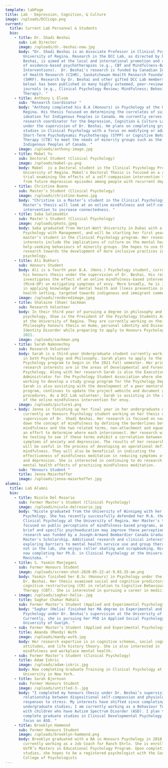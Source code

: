 ```yaml
---
template: labPage
title: Lab - Depression, Cognition, & Culture
image: /uploads/DCCLogo.png
current:
  title: Current Lab Personnel & Students
  bio:
    - title: Dr. Shadi Beshai
      sub: Lab Director
      image: /uploads/dr.-beshai-new.jpg
      body: "Dr. Shadi Beshai is an Associate Professor in Clinical Psychology at the
        University of Regina. Research in the DCC Lab, as directed by Dr.
        Beshai, is aimed at the local and international promotion and adaptation
        of evidence-based psychotherapies (e.g., CBT and Mindfulness-Based
        Interventions).  Dr. Beshai's research is funded by Canadian Institute
        of Health Research (CIHR), Saskatchewan Health Research Foundation
        (SHRF). Research by Dr. Beshai and other gifted DCC Lab members (see
        below) has been published in many highly esteemed, peer-reviewed
        journals (e.g., Clinical Psychology Review; Mindfulness; Behavior
        Therapy). "
    - title: Anthony L Elsom
      sub: "Research Coordinator "
      body: "Anthony completed his B.A (Honours) in Psychology at the University of
        Regina. His thesis focused on determining the correlates of suicide
        ideation for Indigenous Peoples in Canada. He currently serves as the
        research coordinator for the Depression, Cognition & Culture Lab (DCC)
        under the supervision of Dr. Beshai. He plans on completing graduate
        studies in Clinical Psychology with a focus on modifying or adapting
        Short-Term Psychodynamic Psychotherapy (STPP) or Cognitive Behaviour
        Therapy (CTB) to meet the needs of minority groups such as the
        Indigenous Peoples of Canada. "
      image: /uploads/anthony-image.jpg
    - title: Mabel Yu
      sub: Doctoral Student (Clinical Psychology)
      image: /uploads/mabel-yu.png
      body: Mabel  is a Doctoral student in the Clinical Psychology Program,
        University of Regina. Mabel's Doctoral Thesis is focused on a randomized
        trial examining the effects of a self-compassion intervention to protect
        from future depression episodes among people with recurrent depression.
    - title: Christine Bueno
      sub: Master’s Student (Clinical Psychology)
      image: /uploads/christine-bueno.jpg
      body: "Christine is a Master’s student in the Clinical Psychology Program. Her
        Master’s thesis will look at an online mindfulness and self-compassion
        intervention to increase connectedness. "
    - title: Saba Salimuddin
      sub: Master's Student (Clinical Psychology)
      image: /uploads/photo.jpeg
      body: Saba graduated from Heriot-Watt University in Dubai with a B.Sc. (Hons) in
        Psychology with Management, and will be starting her first year as
        master’s student in the Clinical Psychology program. Her research
        interests include the implications of culture on the mental health and
        help-seeking behaviours of minority groups. She hopes to use this
        research towards the development of more inclusive practices in clinical
        psychology.
    - title: Ali Bukhari
      sub: Honours Student
      body: Ali is a fourth year B.A. (Hons.) Psychology student, currently completing
        his honours thesis under the supervision of Dr. Beshai. His research
        investigates the effect of an online mindfulness-based intervention
        (Mind-OP) on mitigating symptoms of envy. More broadly, he is interested
        in applying knowledge of mental health and llness prevention in a public
        health setting, targeted towards indigenous and immigrant communities.
      image: /uploads/renderedimage.jpeg
    - title: Shalaine (Shae) Sackman
      sub: Research Volunteer
      body: In their third year of pursuing a degree in philosophy and one in
        psychology, Shae is the President of the Psychology Students Association
        at the University of Regina. They are currently working on their
        Philosophy honours thesis on Hume, personal identity and Dissociative
        Identity Disorder while preparing to apply to Honours Psychology for
        2021.
      image: /uploads/sackman.png
    - title: Sarah Nakonechny
      sub: Research Volunteer
      body: Sarah is a third-year Undergraduate student currently working on a degree
        in both Psychology and Philosophy. Sarah plans to apply to the Honour’s
        Psychology program to begin in the 2021 Fall semester. Her primary
        research interests are in the areas of Developmental and Forensic
        Psychology. Along with her research Sarah is also the Executive
        Administrator for the Psychology Student Association where she is
        working to develop a study group program for the Psychology Department.
        Sarah is also assisting with the development of a peer mentorship
        program, continues to update the project website and document group
        procedures. As a DCC Lab volunteer, Sarah is assisting in the deployment
        of the online mindfulness intervention for envy.
      image: /uploads/picture1.png
    - body: Jenna is finishing up her final year in her undergraduate degree. She is
        currently an Honours Psychology student working on her thesis under the
        supervision of Dr. Shadi Beshai. Her research is focused on narrowing
        down the concept of mindfulness by defining the borderlines between
        mindfulness and the two related terms, non-attachment and equanimity in
        an effort to determine where each interconnect. Her research will also
        be testing to see if these terms exhibit a correlation between the
        symptoms of anxiety and depression. The results of her research project
        will be useful in the process of developing an operational definition of
        mindfulness. They will also be beneficial in indicating the
        effectiveness of mindfulness meditation in reducing symptoms of anxiety
        and depression. She is interested in continuing to do research on the
        mental health effects of practicing mindfulness meditation.
      sub: "Honours Student "
      title: Jenna Maierhoffer
      image: /uploads/jenna-maierhoffer.jpg
alumni:
  title: Lab Alumni
  bio:
    - title: Nicole Del Rosario
      sub: Former Master's Student (Clinical Psychology)
      image: /uploads/nicole-delrosario.jpg
      body: "Nicole graduated from the University of Winnipeg with her B.A. (Hons.) in
        Psychology. She has recently successfully defended her M.A. thesis in
        Clinical Psychology at the University of Regina. Her Master's thesis
        focused on public perceptions of mindfulness-based programs, and whether
        brief and specific psychoeducation may improve these perceptions. This
        research was funded by a Joseph-Armand Bombardier Canada Graduate
        Master's Scholarship. Additional research and clinical interests include
        exploring barriers to mental health service use and group therapy. When
        not in the lab, she enjoys roller skating and scrapbooking. Nicole is
        now completing her Ph.D. in Clinical Psychology at the University of
        Manitoba. "
    - title: S. Yasmin Manjegani
      sub: Former Honours Student
      image: /uploads/screen-shot-2020-05-22-at-9.03.35-am.png
      body: Yasmin finished her B.Sc (Honours) in Psychology under the supervision of
        Dr. Beshai. Her thesis examined social and cognitive predictors of
        cognitive restructuring (CR) in relation to Cognitive Behavioural
        Therapy (CBT). She is interested in pursuing a career in medicine.
    - image: /uploads/saghar-helia-.jpg
      title: Saghar Chahar Mahali
      sub: Former Master’s Student (Applied and Experimental Psychology)
      body: "Saghar (Helia) finished her MA degree in Experimental and Applied
        Psychology under Dr. Beshai’s supervision at the University of Regina.
        Currently, she is pursuing her PhD in Applied Social Psychology at the
        University of Guelph. "
    - sub: Former Master’s Student (Applied and Experimental Psychology)
      title: Amanda (Mandy) Wuth
      image: /uploads/mandy-wuth.jpg
      body: Her research expertise is in cognitive schemas, social cognitions, risk
        attitudes, and life history theory. She is also interested in
        mindfulness and workplace mental health.
    - sub: Former Master’s Student (Clinical Psychology)
      title: Adam Iskric
      image: /uploads/adam-iskric.jpg
      body: Now completing Graduate Training in Clinical Psychology at Hofstra
        University in New York.
    - title: Sarah Bjornson
      sub: Former Honours Student
      image: /uploads/untitled-3-.jpg
      body: "I completed my honours thesis under Dr. Beshai’s supervision on the
        relationship between dispositional self-compassion and physiological
        responses to stress. My interests have shifted since completing
        undergraduate studies; I am currently working as a Behaviour Technician
        with children who have Autism Spectrum Disorder (ASD). I plan to
        complete graduate studies in Clinical Developmental Psychology with a
        focus on ASD. "
    - title: Brooklyn Hammond
      sub: Former Honours Student
      image: /uploads/brooklyn-hammond.png
      body: Brooklyn graduated with a BA in Honours Psychology in 2018 and is
        currently working as a Job Coach for Ranch Ehrlo. She is enrolled in the
        UofR’s Masters in Educational Psychology Program. Upon completing her
        studies, she hopes to be a registered psychologist with the Saskatchewan
        College of Psychologists
---
```

